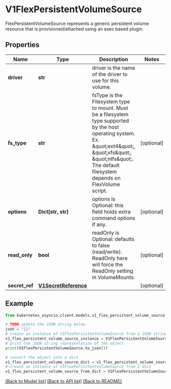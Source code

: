 # V1FlexPersistentVolumeSource

FlexPersistentVolumeSource represents a generic persistent volume resource that is provisioned/attached using an exec based plugin.

## Properties

Name | Type | Description | Notes
------------ | ------------- | ------------- | -------------
**driver** | **str** | driver is the name of the driver to use for this volume. | 
**fs_type** | **str** | fsType is the Filesystem type to mount. Must be a filesystem type supported by the host operating system. Ex. \&quot;ext4\&quot;, \&quot;xfs\&quot;, \&quot;ntfs\&quot;. The default filesystem depends on FlexVolume script. | [optional] 
**options** | **Dict[str, str]** | options is Optional: this field holds extra command options if any. | [optional] 
**read_only** | **bool** | readOnly is Optional: defaults to false (read/write). ReadOnly here will force the ReadOnly setting in VolumeMounts. | [optional] 
**secret_ref** | [**V1SecretReference**](V1SecretReference.md) |  | [optional] 

## Example

```python
from kubernetes_asyncio.client.models.v1_flex_persistent_volume_source import V1FlexPersistentVolumeSource

# TODO update the JSON string below
json = "{}"
# create an instance of V1FlexPersistentVolumeSource from a JSON string
v1_flex_persistent_volume_source_instance = V1FlexPersistentVolumeSource.from_json(json)
# print the JSON string representation of the object
print(V1FlexPersistentVolumeSource.to_json())

# convert the object into a dict
v1_flex_persistent_volume_source_dict = v1_flex_persistent_volume_source_instance.to_dict()
# create an instance of V1FlexPersistentVolumeSource from a dict
v1_flex_persistent_volume_source_from_dict = V1FlexPersistentVolumeSource.from_dict(v1_flex_persistent_volume_source_dict)
```
[[Back to Model list]](../README.md#documentation-for-models) [[Back to API list]](../README.md#documentation-for-api-endpoints) [[Back to README]](../README.md)


